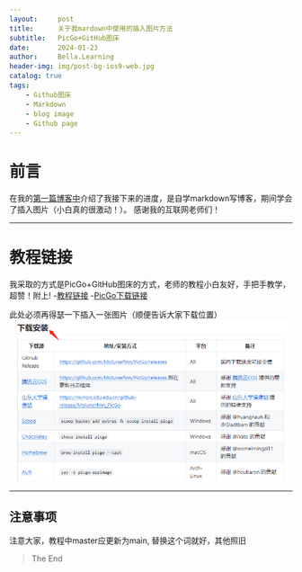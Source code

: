 ```yaml
---
layout:     post
title:      关于我mardown中使用的插入图片方法
subtitle:   PicGo+GitHub图床
date:       2024-01-23
author:     Bella.Learning
header-img: img/post-bg-ios9-web.jpg
catalog: true
tags:
    - Github图床
    - Markdown
    - blog image
    - Github page
---
```

# 前言

在我的[第一篇博客中](https://bellakeeplearning.github.io/2024/01/23/Hello-World-%E6%88%91%E7%9A%84%E7%AC%AC%E4%B8%80%E7%AF%87%E5%8D%9A%E5%AE%A2/)介绍了我接下来的进度，是自学markdown写博客，期间学会了插入图片（小白真的很激动！）。
感谢我的互联网老师们！

***

# 教程链接

我采取的方式是PicGo+GitHub图床的方式，老师的教程小白友好，手把手教学，超赞！附上!
-[教程链接](https://juejin.cn/post/6844903768782290957)
-[PicGo下载链接](https://github.com/Molunerfinn/PicGo)

此处必须再得瑟一下插入一张图片（顺便告诉大家下载位置）
![](https://raw.githubusercontent.com/bellakeeplearning/Bellaimagebed/main/img/20240123155554.png)

***
## 注意事项
注意大家，教程中master应更新为main, 替换这个词就好，其他照旧
>The End



